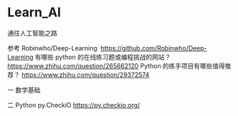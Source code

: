 # Learn_AI
通往人工智能之路

参考
Robinwho/Deep-Learning  https://github.com/Robinwho/Deep-Learning
有哪些 python 的在线练习题或编程挑战的网站？  https://www.zhihu.com/question/265662120
Python 的练手项目有哪些值得推荐？  https://www.zhihu.com/question/29372574

一 数学基础


二 Python
py.CheckiO  https://py.checkio.org/
